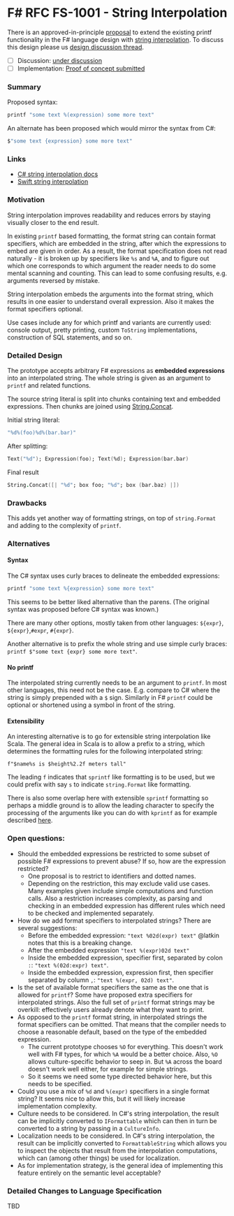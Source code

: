 
# F# RFC FS-1001 - String Interpolation

There is an approved-in-principle [proposal](http://fslang.uservoice.com/forums/245727-f-language/suggestions/6002107-steal-nice-println-syntax-from-swift) to extend the existing printf functionality in the F# language design with [string interpolation][2]. To discuss this design please us [design discussion thread][7].

  * [ ] Discussion: [under discussion](https://github.com/fsharp/FSharpLangDesign/issues/6)
  * [ ] Implementation: [Proof of concept submitted](https://github.com/Microsoft/visualfsharp/pull/921)

### Summary

Proposed syntax:

```fsharp
printf "some text %(expression) some more text"
```

An alternate has been proposed which would mirror the syntax from C#:
```fsharp
$"some text {expression} some more text"
```

### Links

* [C# string interpolation docs](https://msdn.microsoft.com/en-us/library/dn961160.aspx)
* [Swift string interpolation](https://developer.apple.com/library/ios/documentation/Swift/Conceptual/Swift_Programming_Language/StringsAndCharacters.html)

### Motivation

String interpolation improves readability and reduces errors by staying visually closer to the end result.

In existing `printf` based formatting, the format string can contain format specifiers, which are embedded in the string, after which the expressions to embed are given in order. As a result, the format specification does not read naturally - it is broken up by specifiers like `%s` and `%A`, and to figure out which one corresponds to which argument the reader needs to do some mental scanning and counting. This can lead to some confusing results, e.g. arguments reversed by mistake.

String interpolation embeds the arguments into the format string, which results in one easier to understand overall expression. Also it makes the format specifiers optional.

Use cases include any for which printf and variants are currently used: console output, pretty printing, custom `ToString` implementations, construction of SQL statements, and so on.

### Detailed Design

The prototype accepts arbitrary F# expressions as **embedded expressions** into an interpolated string. The whole string is given as an argument to `printf` and related functions.

The source string literal is split into chunks containing text and embedded expressions. Then chunks are joined using [String.Concat][4].

Initial string literal:

```fsharp
"%d%(foo)%d%(bar.bar)"
```

After splitting:

```fsharp
Text("%d"); Expression(foo); Text(%d); Expression(bar.bar)
```

Final result

```fsharp
String.Concat([| "%d"; box foo; "%d"; box (bar.baz) |])
```

### Drawbacks

This adds yet another way of formatting strings, on top of `string.Format` and adding to the complexity of `printf`.

### Alternatives

#### Syntax

The C# syntax uses curly braces to delineate the embedded expressions:

```fsharp
printf "some text %{expression} some more text"
```
This seems to be better liked alternative than the parens. (The original syntax was proposed before C# syntax was known.)

There are many other options, mostly taken from other languages: `${expr}`, `${expr}`,`#expr`, `#{expr}`.

Another alternative is to prefix the whole string and use simple curly braces: `printf $"some text {expr} some more text"`.

#### No printf

The interpolated string currently needs to be an argument to `printf`. In most other languages, this need not be the case. E.g. compare to C# where the string is simply prepended with a `$` sign. Similarly in F# `printf` could be optional or shortened using a symbol in front of the string.

#### Extensibility

An interesting alternative is to go for extensible string interpolation like Scala. The general idea in Scala is to allow a prefix to a string, which determines the formatting rules for the following interpolated string:

`f"$name%s is $height%2.2f meters tall"`

The leading `f` indicates that `sprintf` like formatting is to be used, but we could prefix with say `s` to indicate `string.Format` like formatting.

There is also some overlap here with extensible `sprintf` formatting so perhaps a middle ground is to allow the leading character to specify the processing of the arguments like you can do with `kprintf` as for example described [here](https://bugsquash.blogspot.co.uk/2010/07/abusing-printfformat-in-f.html).

### Open questions:

* Should the embedded expressions be restricted to some subset of possible F# expressions to prevent abuse? If so, how are the expression restricted?
    * One proposal is to restrict to identifiers and dotted names.
    * Depending on the restriction, this may exclude valid use cases. Many examples given include simple computations and function calls. Also a restriction increases complexity, as parsing and checking in an embedded expression has different rules which need to be checked and implemented separately.
* How do we add format specifiers to interpolated strings? There are several suggestions:
    * Before the embedded expression: `"text %02d(expr) text"` @latkin notes that this is a breaking change.
    * After the embedded expression `"text %(expr)02d text"`
    * Inside the embedded expression, specifier first, separated by colon `:`: `"text %(02d:expr) text"`.
    * Inside the embedded expression, expression first, then specifier separated by column `,`: `"text %(expr, 02d) text"`.
* Is the set of available format specifiers the same as the one that is allowed for `printf`? Some have proposed extra specifiers for interpolated strings. Also the full set of `printf` format strings may be overkill: effectively users already denote what they want to print.
* As opposed to the `printf` format string, in interpolated strings the format specifiers can be omitted. That means that the compiler needs to choose a reasonable default, based on the type of the embedded expression.
    * The current prototype chooses `%O` for everything. This doesn't work well with F# types, for which `%A` would be a better choice. Also, `%O` allows culture-specific behavior to seep in. But `%A` across the board doesn't work well either, for example for simple strings.
    * So it seems we need some type directed behavior here, but this needs to be specified.
* Could you use a mix of `%d` and `%(expr)` specifiers in a single format string? It seems nice to allow this, but it will likely increase implementation complexity.
* Culture needs to be considered. In C#'s string interpolation, the result can be implicitly converted to `IFormattable` which can then in turn be converted to a string by passing in a `CultureInfo`.
* Localization needs to be considered. In C#'s string interpolation, the result can be implicitly converted to `FormattableString` which allows you to inspect the objects that result from the interpolation computations, which can (among other things) be used for localization.
* As for implementation strategy, is the general idea of implementing this feature entirely on the semantic level acceptable?

### Detailed Changes to Language Specification

TBD

[2]:http://en.wikipedia.org/wiki/String_interpolation
[4]:http://msdn.microsoft.com/en-us/library/system.string.concat(v=vs.110).aspx
[5]:http://msdn.microsoft.com/en-us/library/system.object.tostring(v=vs.110).aspx
[6]:http://msdn.microsoft.com/en-us/library/ee370560.aspx
[7]:https://github.com/fsharp/FSharpLangDesign/issues/6
